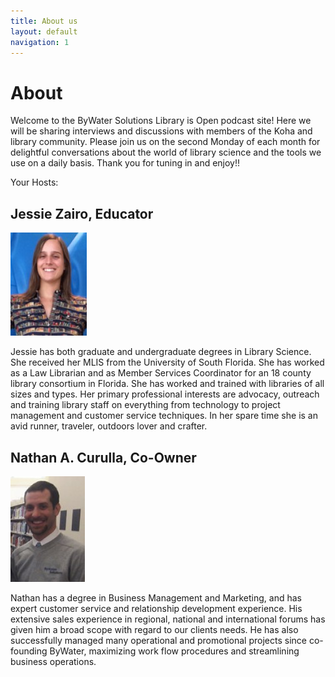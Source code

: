 ```yaml
---
title: About us
layout: default
navigation: 1
---
```


# About
Welcome to the ByWater Solutions Library is Open podcast site! Here we will be sharing interviews and discussions with members of the Koha and library community. Please join us on the second Monday of each month for delightful conversations about the world of library science and the tools we use on a daily basis. Thank you for tuning in and enjoy!!

Your Hosts:

## Jessie Zairo, Educator
<img src="/img/Jessie.jpg">

Jessie has both graduate and undergraduate degrees in Library Science. She received her MLIS from the University of South Florida. She has worked as a Law Librarian and as Member Services Coordinator for an 18 county library consortium in Florida. She has worked and trained with libraries of all sizes and types. Her primary professional interests are advocacy, outreach and training library staff on everything from technology to project management and customer service techniques. In her spare time she is an avid runner, traveler, outdoors lover and crafter.

## Nathan A. Curulla, Co-Owner
<img src="/img/Nate.jpg">

Nathan has a degree in Business Management and Marketing, and has expert customer service and relationship development experience. His extensive sales experience in regional, national and international forums has given him a broad scope with regard to our clients needs. He has also successfully managed many operational and promotional projects since co-founding ByWater, maximizing work flow procedures and streamlining business operations.
